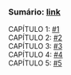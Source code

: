 ### Sumário: [link](https://github.com/w-aninha/laikanohoshi/issues)
CAPÍTULO 1: [#1](https://github.com/w-aninha/laikanohoshi/issues/1#issue-2165067576) <br>
CAPÍTULO 2: [#2](https://github.com/w-aninha/laikanohoshi/issues/2#issue-2165535841) <br>
CAPÍTULO 3: [#3](https://github.com/w-aninha/laikanohoshi/issues/3#issue-2165542980) <br>
CAPÍTULO 4: [#4](https://github.com/w-aninha/laikanohoshi/issues/4#issue-2165552569) <br>
CAPÍTULO 5: [#5](https://github.com/w-aninha/laikanohoshi/issues/5#issue-2165553467) <br>
